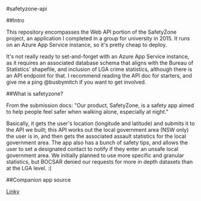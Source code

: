 #safetyzone-api

##Intro

This repository encompasses the Web API portion of the SafetyZone project, an application I completed in a group for university in 2015. It runs on an Azure App Service instance, so it's pretty cheap to deploy. 

It's not really ready to set-and-forget with an Azure App Service instance, as it requires an associated database schema that aligns with the Bureau of Statistics' shapefile, and inclusion of LGA crime statistics, although there is an API endpoint for that.
I recommend reading the API doc for starters, and give me a ping @busbymitch if you want to get involved.


##What is safetyzone?

From the submission docs: "Our product, SafetyZone, is a safety app aimed to help people feel safer when walking alone, especially at night."

Basically, it gets the user's location (longitude and latitude) and submits it to the API we built; this API works out the local government area (NSW only) the user is in, and then gets the associated assault statistics for the local government area. The app also has a bunch of safety tips, and allows the user to set a designated contact to notify if they enter an unsafe local government area. We initially planned to use more specific and granular statistics, but BOCSAR denied our requests for more in depth datasets than at the LGA level. :(

##Companion app source

[Linky](https://github.com/mitchellbusby/safetyzone-app)

